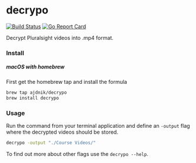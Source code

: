# decrypo

[![Build Status](https://github.com/ajdnik/decrypo/workflows/push-to-master/badge.svg "GitHub Actions status")](https://github.com/ajdnik/decrypo/actions?query=workflow%3Apush-to-master)
[![Go Report Card](https://goreportcard.com/badge/github.com/ajdnik/decrypo)](https://goreportcard.com/report/github.com/ajdnik/decrypo)

Decrypt Pluralsight videos into .mp4 format.

### Install

##### macOS with homebrew

First get the homebrew tap and install the formula

```bash
brew tap ajdnik/decrypo
brew install decrypo
```

### Usage

Run the command from your terminal application and define an `-output` flag where the decrypted videos should be stored.

```bash
decrypo -output "./Course Videos/"
```

To find out more about other flags use the `decrypo --help`.
